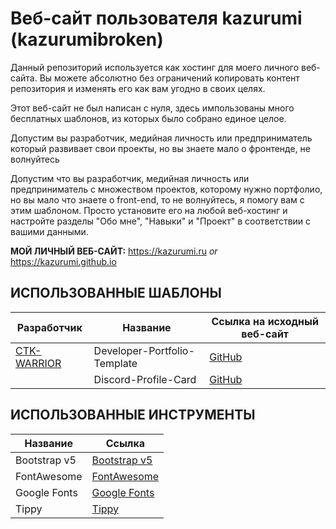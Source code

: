 # Веб-сайт пользователя kazurumi (kazurumibroken)
Данный репозиторий используется как хостинг для моего личного веб-сайта. Вы можете абсолютно без ограничений копировать контент репозитория и изменять его как вам угодно в своих целях.

Этот веб-сайт не был написан с нуля, здесь импользованы много бесплатных шаблонов, из которых было собрано единое целое.

Допустим вы разработчик, медийная личность или предприниматель который развивает свои проекты, но вы знаете мало о фронтенде, не волнуйтесь 

Допустим что вы разработчик, медийная личность или предприниматель с множеством проектов, которому нужно портфолио, но вы мало что знаете о front-end, то не волнуйтесь, я помогу вам с этим шаблоном. Просто установите его на любой веб-хостинг и настройте разделы "Обо мне", "Навыки" и "Проект" в соответствии с вашими данными.

**МОЙ ЛИЧНЫЙ ВЕБ-САЙТ:** https://kazurumi.ru *or* https://kazurumi.github.io

## ИСПОЛЬЗОВАННЫЕ ШАБЛОНЫ
| Разработчик      | Название | Ссылка на исходный веб-сайт |
| ---------------- | ------- | ------------------ |
| [CTK-WARRIOR](https://github.com/CTK-WARRIOR) | Developer-Portfolio-Template | [GitHub](https://github.com/CTK-WARRIOR/Developer-Portfolio-Template) |
|                  | Discord-Profile-Card | [GitHub](https://github.com/CTK-WARRIOR/Discord-Profile-Card-)

## ИСПОЛЬЗОВАННЫЕ ИНСТРУМЕНТЫ
| Название    | Ссылка |
|-------------|--------|
| Bootstrap v5 | [Bootstrap v5](https://getbootstrap.com/) |
| FontAwesome | [FontAwesome](https://fontawesome.com/) |
| Google Fonts | [Google Fonts](https://fonts.google.com/) |
| Tippy | [Tippy](https://atomiks.github.io/tippyjs/) |
